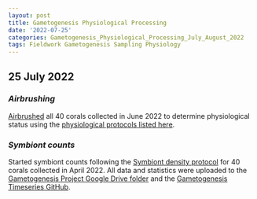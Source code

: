 ```yaml
---
layout: post
title: Gametogenesis Physiological Processing
date: '2022-07-25'
categories: Gametogenesis_Physiological_Processing_July_August_2022
tags: Fieldwork Gametogenesis Sampling Physiology
---
```


## 25 July 2022

### *Airbrushing*
[Airbrushed](https://github.com/urol-e5/protocols/blob/master/2020-01-01-Airbrushing.md) all 40 corals collected in June 2022 to determine physiological status using the [physiological protocols listed here](https://github.com/urol-e5/protocols).

### *Symbiont counts*

Started symbiont counts following the [Symbiont density protocol](https://github.com/urol-e5/protocols/blob/master/2020-01-07-Cell_Density-Protocol.md) for 40 corals collected in April 2022. All data and statistics were uploaded to the [Gametogenesis Project Google Drive folder](https://drive.google.com/drive/u/0/folders/1KSkMOiGlpIDJ80WWa3U5HESVHea4GNIu) and the [Gametogenesis Timeseries GitHub](https://github.com/daniellembecker/Gametogenesis/tree/main/gametogenesis_timeseries). 



